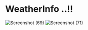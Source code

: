 # WeatherInfo ..!!

![Screenshot (69)](https://user-images.githubusercontent.com/56741911/144752598-8df9f034-421e-4bb6-ad3b-f7166d0896a1.png)
![Screenshot (71)](https://user-images.githubusercontent.com/56741911/144752604-19ff3ae2-5362-4256-9f31-ad4210736cc6.png)

